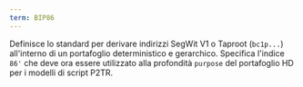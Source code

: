 ```yaml
---
term: BIP86
---
```


Definisce lo standard per derivare indirizzi SegWit V1 o Taproot (`bc1p...`) all'interno di un portafoglio deterministico e gerarchico. Specifica l'indice `86'` che deve ora essere utilizzato alla profondità `purpose` del portafoglio HD per i modelli di script P2TR.